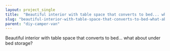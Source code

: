 ```yaml
---
layout: project_single
title:  "Beautiful interior with table space that converts to bed... what about under bed storage?"
slug: "beautiful-interior-with-table-space-that-converts-to-bed-what-about-under-bed-storage"
parent: "diy-camper-van"
---
```

Beautiful interior with table space that converts to bed... what about under bed storage?